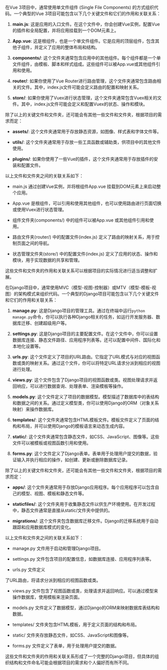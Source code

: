 在Vue 3项目中，通常使用单文件组件 (Single File Components) 的方式组织代码。一个典型的Vue 3项目可能包含以下几个关键文件和它们的作用和关联关系：

1. **main.js**: 这是应用的入口文件。在这个文件中，你会创建Vue实例，配置Vue的插件和全局配置，并将应用挂载到一个DOM元素上。

2. **App.vue**: 这是根组件，也是一个单文件组件。它是应用的顶层组件，包含其他子组件，并定义了应用的整体布局和结构。

3. **components/**: 这个文件夹通常包含应用中的其他组件。每个组件都是一个单文件组件，由模板、脚本和样式组成。这些组件可以被App.vue或其他组件引用和使用。

4. **router/**: 如果你使用了Vue Router进行路由管理，这个文件夹通常包含路由相关的文件。其中，index.js文件可能会定义路由的配置和映射关系。

5. **store/**: 如果你使用了Vuex进行状态管理，这个文件夹通常包含Vuex相关的文件。其中，index.js文件可能会定义和配置Vuex的状态、操作和模块。

除了以上的关键文件和文件夹，还可能会有其他一些文件和文件夹，根据项目的需求而定：

- **assets/**: 这个文件夹通常用于存放静态资源，如图像、样式表和字体文件等。

- **utils/**: 这个文件夹通常用于存放一些工具函数或辅助类，供项目中的其他文件使用。

- **plugins/**: 如果你使用了一些Vue的插件，这个文件夹通常用于存放插件的安装和配置文件。

以上文件和文件夹之间的关联关系如下：

- main.js 通过创建Vue实例，并将根组件App.vue 挂载到DOM元素上来启动整个应用。

- App.vue 是根组件，可以引用和使用其他组件，也可以使用路由进行页面切换或使用Vuex进行状态管理。

- 组件文件夹(components/) 中的组件可以被App.vue 或其他组件引用和使用。

- 路由文件夹(router/) 中的配置文件(index.js) 定义了路由的映射关系，用于控制页面之间的导航。

- 状态管理文件夹(store/) 中的配置文件(index.js) 定义了应用的状态、操作和模块，用于实现数据的共享和管理。

这些文件和文件夹的作用和关联关系可以根据项目的实际情况进行适当调整和扩展。

在Django项目中，通常使用MVC（模型-视图-控制器）或MTV（模型-模板-视图）的架构模式来组织代码。一个典型的Django项目可能包含以下几个关键文件和它们的作用和关联关系：

1. **manage.py**: 这是Django项目的管理工具。通过在终端中运行`python manage.py`命令，你可以执行各种Django相关的任务，如运行开发服务器、数据库迁移、创建超级用户等。

2. **settings.py**: 这是Django项目的主要配置文件。在这个文件中，你可以设置数据库连接、静态文件路径、应用程序列表等。还可以配置中间件、国际化和本地化设置等。

3. **urls.py**: 这个文件定义了项目的URL路由。它指定了URL模式与对应的视图函数或类的映射关系。通过这个文件，你可以将特定URL请求分派到相应的视图进行处理。

4. **views.py**: 这个文件包含了Django项目的视图函数或类。视图处理请求并返回响应，可以进行数据查询、处理表单、渲染模板等操作。

5. **models.py**: 这个文件定义了项目的数据模型。模型描述了数据库中的表结构和数据之间的关系。通过定义模型类，你可以使用Django的ORM（对象关系映射）来操作数据库。

6. **templates/**: 这个文件夹通常包含HTML模板文件。模板文件定义了页面的结构和布局，并可以使用Django的模板语言来动态生成内容。

7. **static/**: 这个文件夹通常包含静态文件，如CSS、JavaScript、图像等。这些文件可以被模板或视图函数引用和使用。

8. **forms.py**: 这个文件定义了Django表单。表单用于处理用户提交的数据，验证输入并执行相应的操作，如创建、更新或删除数据库记录。

除了以上的关键文件和文件夹，还可能会有其他一些文件和文件夹，根据项目的需求而定：

- **apps/**: 这个文件夹通常用于存放Django应用程序。每个应用程序可以包含自己的模型、视图、模板和静态文件等。

- **staticfiles/**: 这个文件夹用于收集静态文件以供生产环境使用。在开发过程中，静态文件通常是直接从static/文件夹中提供的。

- **migrations/**: 这个文件夹包含数据库迁移文件。Django的迁移系统用于自动跟踪和应用数据库模式的变化。

以上文件和文件夹之间的关联关系如下：

- manage.py 文件用于启动和管理Django项目。

- settings.py 文件包含项目的配置信息，如数据库连接、应用程序列表等。

- urls.py 文件定义

了URL路由，将请求分派到相应的视图函数或类。

- views.py 文件包含了视图函数或类，处理请求并返回响应。可以通过模型来操作数据库，使用模板来渲染页面。

- models.py 文件定义了数据模型，通过Django的ORM来映射数据库表结构和数据。

- templates/ 文件夹包含HTML模板，用于定义页面的结构和布局。

- static/ 文件夹存放静态文件，如CSS、JavaScript和图像等。

- forms.py 文件定义了表单，用于处理用户提交的数据。

这些文件和文件夹的作用和关联关系形成了一个完整的Django项目，但具体的组织结构和文件命名可能会根据项目的需求和个人偏好而有所不同。
